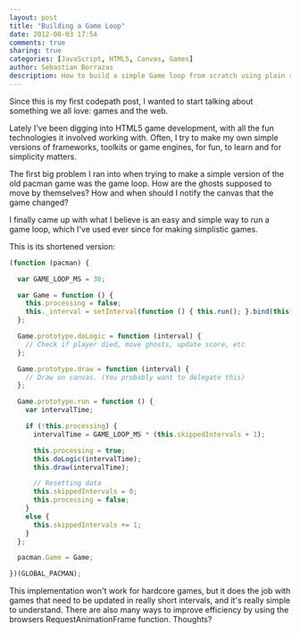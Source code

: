 ```yaml
---
layout: post
title: "Building a Game Loop"
date: 2012-08-03 17:54
comments: true
sharing: true
categories: [JavaScript, HTML5, Canvas, Games]
author: Sebastian Borrazas
description: How to build a simple Game loop from scratch using plain simple JavaScript?
---
```


Since this is my first codepath post, I wanted to start talking about something we all love: games and the web.

Lately I've been digging into HTML5 game development, with all the fun technologies it involved working with.
Often, I try to make my own simple versions of frameworks, toolkits or game engines, for fun, to learn and for simplicity matters.

The first big problem I ran into when trying to make a simple version of the old pacman game was the game loop.
How are the ghosts supposed to move by themselves? How and when should I notify the canvas that the game changed?

I finally came up with what I believe is an easy and simple way to run a game loop, which I've used ever since for making simplistic games.

<!-- more -->

This is its shortened version:

``` javascript Game Loop
(function (pacman) {

  var GAME_LOOP_MS = 30;

  var Game = function () {
    this.processing = false;
    this._interval = setInterval(function () { this.run(); }.bind(this), GAME_LOOP_MS);
  };

  Game.prototype.doLogic = function (interval) {
    // Check if player died, move ghosts, update score, etc
  };

  Game.prototype.draw = function (interval) {
    // Draw on canvas. (You probably want to delegate this)
  };

  Game.prototype.run = function () {
    var intervalTime;

    if (!this.processing) {
      intervalTime = GAME_LOOP_MS * (this.skippedIntervals + 1);

      this.processing = true;
      this.doLogic(intervalTime);
      this.draw(intervalTime);

      // Resetting data
      this.skippedIntervals = 0;
      this.processing = false;
    }
    else {
      this.skippedIntervals += 1;
    }
  };

  pacman.Game = Game;

})(GLOBAL_PACMAN);
```

This implementation won't work for hardcore games, but it does the job with games that need to be updated in really short intervals, and it's really simple to understand.
There are also many ways to improve efficiency by using the browsers RequestAnimationFrame function.
Thoughts?


